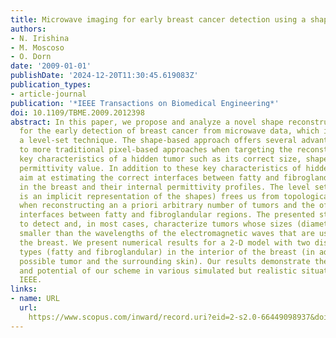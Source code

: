 ```yaml
---
title: Microwave imaging for early breast cancer detection using a shape-based strategy
authors:
- N. Irishina
- M. Moscoso
- O. Dorn
date: '2009-01-01'
publishDate: '2024-12-20T11:30:45.619083Z'
publication_types:
- article-journal
publication: '*IEEE Transactions on Biomedical Engineering*'
doi: 10.1109/TBME.2009.2012398
abstract: In this paper, we propose and analyze a novel shape reconstruction technique
  for the early detection of breast cancer from microwave data, which is based on
  a level-set technique. The shape-based approach offers several advantages compared
  to more traditional pixel-based approaches when targeting the reconstruction of
  key characteristics of a hidden tumor such as its correct size, shape, and static
  permittivity value. In addition to these key characteristics of hidden tumors, we
  aim at estimating the correct interfaces between fatty and fibroglandular tissue
  in the breast and their internal permittivity profiles. The level set strategy (which
  is an implicit representation of the shapes) frees us from topological restrictions
  when reconstructing an a priori arbitrary number of tumors and the often quite complicated
  interfaces between fatty and fibroglandular regions. The presented strategy is able
  to detect and, in most cases, characterize tumors whose sizes (diameters) are much
  smaller than the wavelengths of the electromagnetic waves that are used for illuminating
  the breast. We present numerical results for a 2-D model with two distinct tissue
  types (fatty and fibroglandular) in the interior of the breast (in addition to a
  possible tumor and the surrounding skin). Our results demonstrate the performance
  and potential of our scheme in various simulated but realistic situations. © 2006
  IEEE.
links:
- name: URL
  url: 
    https://www.scopus.com/inward/record.uri?eid=2-s2.0-66449098937&doi=10.1109%2fTBME.2009.2012398&partnerID=40&md5=d19005831602d045d0e3f716a5cb706b
---
```

